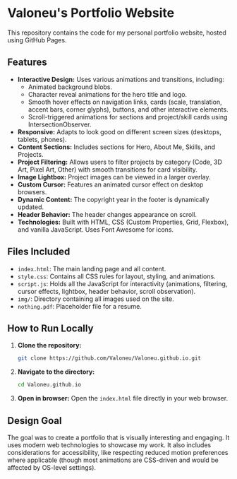 # Valoneu's Portfolio Website

This repository contains the code for my personal portfolio website, hosted using GitHub Pages.

## Features

- **Interactive Design:** Uses various animations and transitions, including:
  - Animated background blobs.
  - Character reveal animations for the hero title and logo.
  - Smooth hover effects on navigation links, cards (scale, translation, accent bars, corner glyphs), buttons, and other interactive elements.
  - Scroll-triggered animations for sections and project/skill cards using IntersectionObserver.
- **Responsive:** Adapts to look good on different screen sizes (desktops, tablets, phones).
- **Content Sections:** Includes sections for Hero, About Me, Skills, and Projects.
- **Project Filtering:** Allows users to filter projects by category (Code, 3D Art, Pixel Art, Other) with smooth transitions for card visibility.
- **Image Lightbox:** Project images can be viewed in a larger overlay.
- **Custom Cursor:** Features an animated cursor effect on desktop browsers.
- **Dynamic Content:** The copyright year in the footer is dynamically updated.
- **Header Behavior:** The header changes appearance on scroll.
- **Technologies:** Built with HTML, CSS (Custom Properties, Grid, Flexbox), and vanilla JavaScript. Uses Font Awesome for icons.

## Files Included

- `index.html`: The main landing page and all content.
- `style.css`: Contains all CSS rules for layout, styling, and animations.
- `script.js`: Holds all the JavaScript for interactivity (animations, filtering, cursor effects, lightbox, header behavior, scroll observation).
- `img/`: Directory containing all images used on the site.
- `nothing.pdf`: Placeholder file for a resume.

## How to Run Locally

1.  **Clone the repository:**
    ```bash
    git clone https://github.com/Valoneu/Valoneu.github.io.git
    ```
2.  **Navigate to the directory:**
    ```bash
    cd Valoneu.github.io
    ```
3.  **Open in browser:** Open the `index.html` file directly in your web browser.

## Design Goal

The goal was to create a portfolio that is visually interesting and engaging. It uses modern web technologies to showcase my work. It also includes considerations for accessibility, like respecting reduced motion preferences where applicable (though most animations are CSS-driven and would be affected by OS-level settings).
